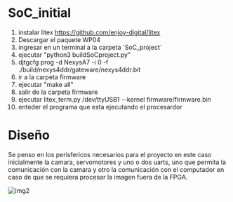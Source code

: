 # SoC_initial

1. instalar litex https://github.com/enjoy-digital/litex
2. Descargar el paquete WP04
3. ingresar en un terminal a la carpeta ´SoC_project´
4. ejecutar "python3 buildSoCproject.py"
5. djtgcfg prog -d NexysA7 -i 0 -f ./build/nexys4ddr/gateware/nexys4ddr.bit
6. ir a la carpeta  firmware
7. ejecutar "make all"
8. salir de la carpeta firmware  
9. ejecutar litex_term.py /dev/ttyUSB1 --kernel firmware/firmware.bin
10.  enteder el programa que esta  ejecutando el procesardor 

# Diseño 

  Se penso en los perisfericos necesarios para el proyecto en este caso inicialmente la camara, servomotores y uno o dos uarts, uno que permita la comunicación con la camara y otro la comunicación con el computador en caso de que se requiera procesar la imagen fuera de la FPGA.
  
  ![img2](https://github.com/unal-edigital2-labs/ProyectoGr3/blob/main/Captura%20de%20pantalla%20de%202022-11-01%2000-41-19.jpg)

